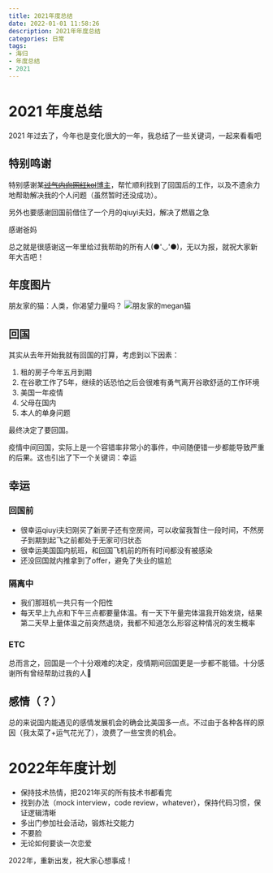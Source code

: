```yaml
---
title: 2021年度总结
date: 2022-01-01 11:58:26
description: 2021年年度总结
categories: 日常
tags:
- 海归
- 年度总结
- 2021
---
```


# 2021 年度总结

2021 年过去了，今年也是变化很大的一年，我总结了一些关键词，一起来看看吧

## 特别鸣谢

特别感谢某[~~过气内向网红kol~~博主](https://wdxtub.com/)，帮忙顺利找到了回国后的工作，以及不遗余力地帮助解决我的个人问题（虽然暂时还没成功）。

另外也要感谢回国前借住了一个月的qiuyi夫妇，解决了燃眉之急

感谢爸妈

总之就是很感谢这一年里给过我帮助的所有人(●'◡'●)，无以为报，就祝大家新年大吉吧！

## 年度图片

朋友家的猫：人类，你渴望力量吗？
![朋友家的megan猫](/images/2021年度总结/megancat.jpg)

## 回国

其实从去年开始我就有回国的打算，考虑到以下因素：

1. 租的房子今年五月到期
2. 在谷歌工作了5年，继续的话恐怕之后会很难有勇气离开谷歌舒适的工作环境
3. 美国一年疫情
4. 父母在国内
5. 本人的单身问题

最终决定了要回国。

疫情中间回国，实际上是一个容错率非常小的事件，中间随便错一步都能导致严重的后果。这也引出了下一个关键词：幸运

## 幸运

### 回国前

* 很幸运qiuyi夫妇刚买了新房子还有空房间，可以收留我暂住一段时间，不然房子到期到起飞之前都处于无家可归状态
* 很幸运美国国内航班，和回国飞机前的所有时间都没有被感染
* 还没回国就内推拿到了offer，避免了失业的尴尬

### 隔离中

* 我们那班机一共只有一个阳性
* 每天早上九点和下午三点都要量体温。有一天下午量完体温我开始发烧，结果第二天早上量体温之前突然退烧，我都不知道怎么形容这种情况的发生概率

### ETC

总而言之，回国是一个十分艰难的决定，疫情期间回国更是一步都不能错。十分感谢所有曾经帮助过我的人🙇‍

## 感情（？）

总的来说国内能遇见的感情发展机会的确会比美国多一点。不过由于各种各样的原因（我太菜了+运气花光了），浪费了一些宝贵的机会。

# 2022年年度计划

* 保持技术热情，把2021年买的所有技术书都看完
* 找到办法（mock interview，code review，whatever），保持代码习惯，保证逻辑清晰
* 多出门参加社会活动，锻炼社交能力
* 不要脸
* 无论如何要谈一次恋爱

2022年，重新出发，祝大家心想事成！
